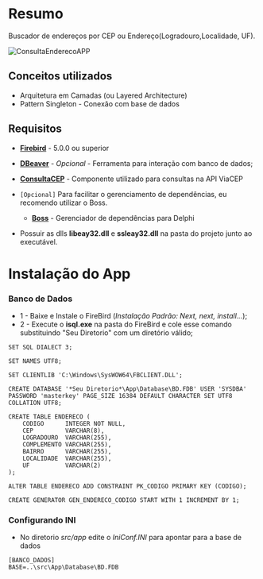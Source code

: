 # Resumo
Buscador de endereços por CEP ou Endereço(Logradouro,Localidade, UF).

![ConsultaEnderecoAPP](img/appimg.png) 

## Conceitos utilizados
* Arquitetura em Camadas (ou Layered Architecture)
* Pattern Singleton - Conexão com base de dados

## Requisitos
* [**Firebird**](https://firebirdsql.org/en/firebird-5-0-0/) - 5.0.0 ou superior
* [**DBeaver**](https://dbeaver.io/download/) - *Opcional* - Ferramenta para interação com banco de dados;
* [**ConsultaCEP**](https://github.com/Murilo-Per/ViaCEP-Component) - Componente utilizado para consultas na API ViaCEP

* `[Opcional]` Para facilitar o gerenciamento de dependências, eu recomendo utilizar o Boss.
   * [**Boss**](https://github.com/HashLoad/boss) - Gerenciador de dependências para Delphi
* Possuir as dlls **libeay32.dll** e **ssleay32.dll** na pasta do projeto junto ao executável.


# Instalação do App

### Banco de Dados
* 1 - Baixe e Instale o FireBird (*Instalação Padrão: Next, next, install...*);
* 2 - Execute o **isql.exe** na pasta do FireBird e cole esse comando substituindo "Seu Diretorio" com um diretório válido;
```
SET SQL DIALECT 3;

SET NAMES UTF8; 

SET CLIENTLIB 'C:\Windows\SysWOW64\FBCLIENT.DLL'; 

CREATE DATABASE '*Seu Diretorio*\App\Database\BD.FDB' USER 'SYSDBA' PASSWORD 'masterkey' PAGE_SIZE 16384 DEFAULT CHARACTER SET UTF8 COLLATION UTF8;

CREATE TABLE ENDERECO (
	CODIGO  	INTEGER NOT NULL,
	CEP			VARCHAR(8),
	LOGRADOURO	VARCHAR(255),
	COMPLEMENTO VARCHAR(255),
	BAIRRO 		VARCHAR(255),
	LOCALIDADE  VARCHAR(255),
	UF			VARCHAR(2)
);

ALTER TABLE ENDERECO ADD CONSTRAINT PK_CODIGO PRIMARY KEY (CODIGO);

CREATE GENERATOR GEN_ENDERECO_CODIGO START WITH 1 INCREMENT BY 1;

```

### Configurando INI
* No diretorio *src/app* edite o *IniConf.INI* para apontar para a base de dados
```
[BANCO_DADOS]
BASE=..\src\App\Database\BD.FDB
```